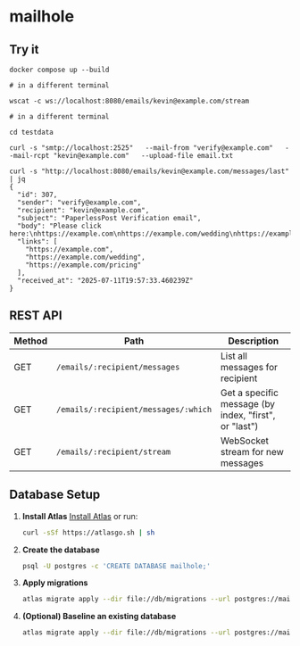 # mailhole

## Try it

```
docker compose up --build

# in a different terminal

wscat -c ws://localhost:8080/emails/kevin@example.com/stream

# in a different terminal

cd testdata

curl -s "smtp://localhost:2525"   --mail-from "verify@example.com"   --mail-rcpt "kevin@example.com"   --upload-file email.txt

curl -s "http://localhost:8080/emails/kevin@example.com/messages/last" | jq
{
  "id": 307,
  "sender": "verify@example.com",
  "recipient": "kevin@example.com",
  "subject": "PaperlessPost Verification email",
  "body": "Please click here:\nhttps://example.com\nhttps://example.com/wedding\nhttps://example.com/pricing",
  "links": [
    "https://example.com",
    "https://example.com/wedding",
    "https://example.com/pricing"
  ],
  "received_at": "2025-07-11T19:57:33.460239Z"
}
```

## REST API
| Method | Path                                         | Description                        |
|--------|----------------------------------------------|------------------------------------|
| GET    | `/emails/:recipient/messages`                | List all messages for recipient    |
| GET    | `/emails/:recipient/messages/:which`         | Get a specific message (by index, "first", or "last") |
| GET    | `/emails/:recipient/stream`                  | WebSocket stream for new messages  |

## Database Setup

1. **Install Atlas**
   [Install Atlas](https://atlasgo.io/getting-started/install) or run:
   ```sh
   curl -sSf https://atlasgo.sh | sh
2. **Create the database**
   ```sh
   psql -U postgres -c 'CREATE DATABASE mailhole;'
4. **Apply migrations**
   ```sh
   atlas migrate apply --dir file://db/migrations --url postgres://mailhole:mailhole@localhost:5432/mailhole?sslmode=disable
5. **(Optional) Baseline an existing database**
   ```sh
   atlas migrate apply --dir file://db/migrations --url postgres://mailhole:mailhole@localhost:5432/mailhole?sslmode=disable --baseline 20250709231344
